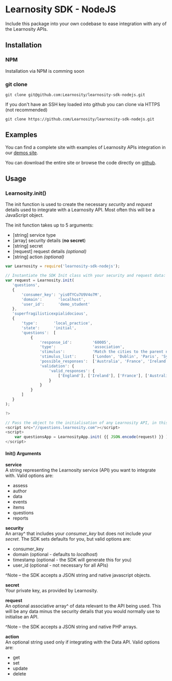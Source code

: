 # Learnosity SDK - NodeJS

Include this package into your own codebase to ease integration with any of the Learnosity APIs.

## Installation

### NPM

Installation via NPM is comming soon

### git clone

``` shell
git clone git@github.com:Learnosity/learnosity-sdk-nodejs.git
```

If you don't have an SSH key loaded into github you can clone via HTTPS (not recommended)

``` shell
git clone https://github.com/Learnosity/learnosity-sdk-nodejs.git
```

## Examples
You can find a complete site with examples of Learnosity APIs integration in our [demos site](http://demos.learnosity.com/).

You can download the entire site or browse the code directly on [github](https://github.com/Learnosity/learnosity-demos/).


## Usage

### Learnosity.init()


The init function is used to create the necessary *security* and *request* details used to integrate with a Learnosity API. Most often this will be a JavaScript object.

The init function takes up to 5 arguments:

 * [string]  service type
 * [array]   security details (**no secret**)
 * [string]  secret
 * [request] request details *(optional)*
 * [string]  action *(optional)*

``` javascript
var Learnosity = require('learnosity-sdk-nodejs');

// Instantiate the SDK Init class with your security and request data:
var request = Learnosity.init(
   'questions',
   {
       'consumer_key': 'yis0TYCu7U9V4o7M',
       'domain':       'localhost',
       'user_id':      'demo_student'
   },
   'superfragilisticexpialidocious',
   {
       'type':       'local_practice',
       'state':      'initial',
       'questions':  [
           {
               'response_id':         '60005',
               'type':                'association',
               'stimulus':            'Match the cities to the parent nation.',
               'stimulus_list':       ['London', 'Dublin', 'Paris', 'Sydney'],
               'possible_responses':  ['Australia', 'France', 'Ireland', 'England'],
               'validation': {
                   'valid_responses': {
                       ['England'], ['Ireland'], ['France'], ['Australia']
                   }
               }
           }
       ]
   }
);

?>

// Pass the object to the initialisation of any Learnosity API, in this example the Questions API
<script src="//questions.learnosity.com"></script>
<script>
    var questionsApp = LearnosityApp.init( {{ JSON.encode(request) }} );
</script>
```

#### Init() Arguments
**service**<br>
A string representing the Learnosity service (API) you want to integrate with. Valid options are:

* assess
* author
* data
* events
* items
* questions
* reports

**security**<br>
An array^ that includes your *consumer_key* but does not include your *secret*. The SDK sets defaults for you, but valid options are:

* consumer_key
* domain (optional - defaults to *localhost*)
* timestamp (optional - the SDK will generate this for you)
* user_id (optional - not necessary for all APIs)

^Note – the SDK accepts a JSON string and native javascript objects.

**secret**<br>
Your private key, as provided by Learnosity.

**request**<br>
An optional associative array^ of data relevant to the API being used. This will be any data minus the security details that you would normally use to initialise an API.

^Note – the SDK accepts a JSON string and native PHP arrays.

**action**<br>
An optional string used only if integrating with the Data API. Valid options are:

* get
* set
* update
* delete
